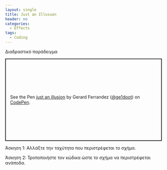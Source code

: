 ```yaml
---
layout: single
title: Just an Illusuon
header: no
categories:
  - Effects
tags:
  - Coding
---
```


Διαδραστικό παράδειγμα

<p class="codepen" data-height="265" data-theme-id="light" data-default-tab="js,result" data-user="ge1doot" data-slug-hash="QwQQJz" style="height: 265px; box-sizing: border-box; display: flex; align-items: center; justify-content: center; border: 2px solid; margin: 1em 0; padding: 1em;" data-pen-title="just an illusion">
  <span>See the Pen <a href="https://codepen.io/ge1doot/pen/QwQQJz">
  just an illusion</a> by Gerard Ferrandez (<a href="https://codepen.io/ge1doot">@ge1doot</a>)
  on <a href="https://codepen.io">CodePen</a>.</span>
</p>
<script async src="https://static.codepen.io/assets/embed/ei.js"></script>

Άσκηση 1: Αλλάξτε την ταχύτητα που περιστρέφεται το σχήμα.

Άσκηση 2: Τροποποιήστε τον κώδικα ώστε το σχήμα να περιστρέφεται ανάποδα.
